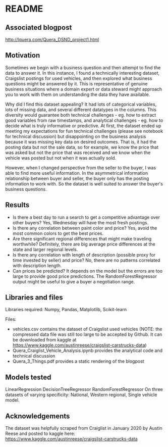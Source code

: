 ﻿# README

## Associated blogpost

http://lquera.com/Quera_DSND_project1.html

## Motivation

Sometimes we begin with a business question and then attempt to find the data to answer it. In this instance, I found a technically interesting dataset, Craigslist postings for used vehicles, and then explored what business questions might be answered by it. This is representative of genuine business situations where a domain expert or data steward might approach you to work with them on understanding the data they have available.

Why did I find this dataset appealing? It had lots of categorical variables, lots of missing data, and several different datatypes in the columns.  This diversity would guarantee both technical challenges - eg. how to extract good variables from raw timestamps, and analytical challenges - eg. how to decide what is truly informative or predictive. At first, the dataset ended up meeting my expectations for fun technical challenges (please see notebook for technical discussion) but disappointing on the business analysis because it was missing key data on desired outcomes. That is, it had the posting data but not the sale data, so for example, we know the price that was asked but not the price that was received and we know when the vehicle was posted but not when it was actually sold.

However, when I changed perspective from the seller to the buyer, I was able to find more useful information.  In the asymmetrical information relationship between buyer and seller, the buyer only has the posting information to work with. So the dataset is well suited to answer the buyer's business questions.


## Results
* Is there a best day to run a search to get a competitive advantage over other buyers? Yes, Wednesday will have the most fresh postings.
* Is there any correlation between paint color and price? Yes, avoid the most common colors to get the best prices.
* Are there significant regional differences that might make traveling worthwhile? Definitely, there are big average price differences at the state and larger regional levels.
* Is there any correlation with length of description (possible proxy for time invested by seller) and price? No, there are no patterns correlated with description length.
* Can prices be predicted? It depends on the model but the errors are too large to provide good price predictions. The RandomForestRegressor output might be useful to give a buyer a negotiation range.




## Libraries and files
Libraries required: Numpy, Pandas, Matplotlib, Scikit-learn

Files:
* vehicles.csv contains the dataset of Craigslist used vehicles (NOTE: the compressed data file was still too large to be accepted by Github. It can be downloaded from kaggle at https://www.kaggle.com/austinreese/craigslist-carstrucks-data)
* Quera_Craiglist_Vehicle_Analysis.ipynb provides the analytical code and technical discussion
* Quera_3_Things.pdf provides a static rendering of the blogpost


## Models tested
LinearRegression
DecisionTreeRegressor
RandomForestRegressor
On three datasets of varying specificity: National, Western regional, Single vehicle model.


## Acknowledgements
The dataset was helpfully scraped from Craiglist in January 2020 by Austin Reese and posted to kaggle here: https://www.kaggle.com/austinreese/craigslist-carstrucks-data
